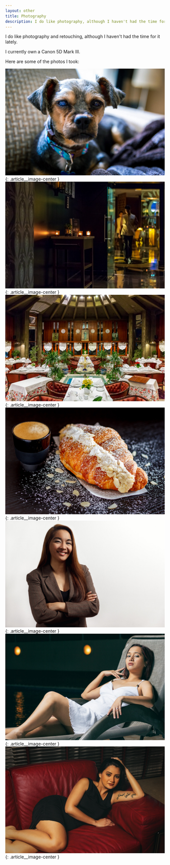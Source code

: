 ```yaml
---
layout: other
title: Photography
description: I do like photography, although I haven't had the time for it lately.
---
```


I do like photography and retouching, although I haven't had the time for it lately.

I currently own a Canon 5D Mark III.

Here are some of the photos I took:

![Chewie](/public/others/photography/chewie.jpg){: .article__image-center }
![Rasoi](/public/others/photography/rasoi.jpg){: .article__image-center }
![Beyti](/public/others/photography/beyti.jpg){: .article__image-center }
![Lilou](/public/others/photography/lilou.jpg){: .article__image-center }
![Rochelle](/public/others/photography/rochelle.jpg){: .article__image-center }
![Tina](/public/others/photography/tina.jpg){: .article__image-center }
![Belle](/public/others/photography/belle.jpg){: .article__image-center }
